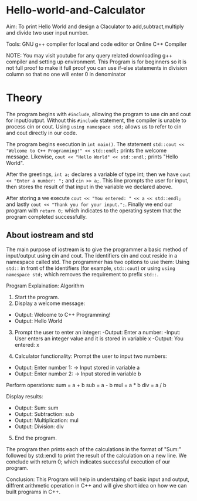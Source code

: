 # Hello-world-and-Calculator

Aim: To print Hello World and design a Claculator to add,subtract,multiply and divide two user input number.
    
Tools: GNU g++ compiler for local and code editor or Online C++ Compiler


NOTE: 
You may visit youtube for any query related downloading g++ compiler and setting up environment.
This Program is for beginners so it is not full proof to make it full proof you can use if-else statements in division column so that no one will enter 0 in denominator


# Theory
The program begins with `#include`, allowing the program to use cin and cout for input/output. Without this `#include` statement, the compiler is unable to process cin or cout. Using `using namespace std;` allows us to refer to cin and cout directly in our code. 

The program begins execution in `int main()`. The statement `std::cout << "Welcome to C++ Programming!" << std::endl;` prints the welcome message. Likewise, `cout << "Hello World" << std::endl;` prints "Hello World". 

After the greetings, `int a;` declares a variable of type int; then we have `cout << "Enter a number: ";` and `cin >> a;`. This line prompts the user for input, then stores the result of that input in the variable we declared above.

After storing a we execute `cout << "You entered: " << a << std::endl;` and lastly `cout << "Thank you for your input.";`. Finally we end our program with `return 0;` which indicates to the operating system that the program completed successfully.

## About iostream and std
The main purpose of iostream is to give the programmer a basic method of input/output using cin and cout. The identifiers cin and cout reside in a namespace called std. The programmer has two options to use them: Using `std::` in front of the identifiers (for example, `std::cout`) or using `using namespace std;` which removes the requirement to prefix `std::`.

Program Explaination:
Algorithm
1. Start the program.
2. Display a welcome message:
- Output: Welcome to C++ Programming!
- Output: Hello World
3. Prompt the user to enter an integer:
-Output: Enter a number:
-Input: User enters an integer value and it is stored in variable x
-Output: You entered: x


4. Calculator functionality:
 Prompt the user to input two numbers:
- Output: Enter number 1: → Input stored in variable a
- Output: Enter number 2: → Input stored in variable b


Perform operations:
sum = a + b
sub = a - b
mul = a * b
div = a / b


Display results:
- Output: Sum: sum
- Output: Subtraction: sub
- Output: Multiplication: mul
- Output: Division: div
5. End the program.


The program then prints each of the calculations in the format of "Sum:" followed by std::endl to print the result of the calculation on a new line. We conclude with return 0; which indicates successful execution of our program.

Conclusion:
This Program will help in understaing of basic input and output, diffrent arithmetic operation in C++ and will give short idea on how we can built programs in C++.
